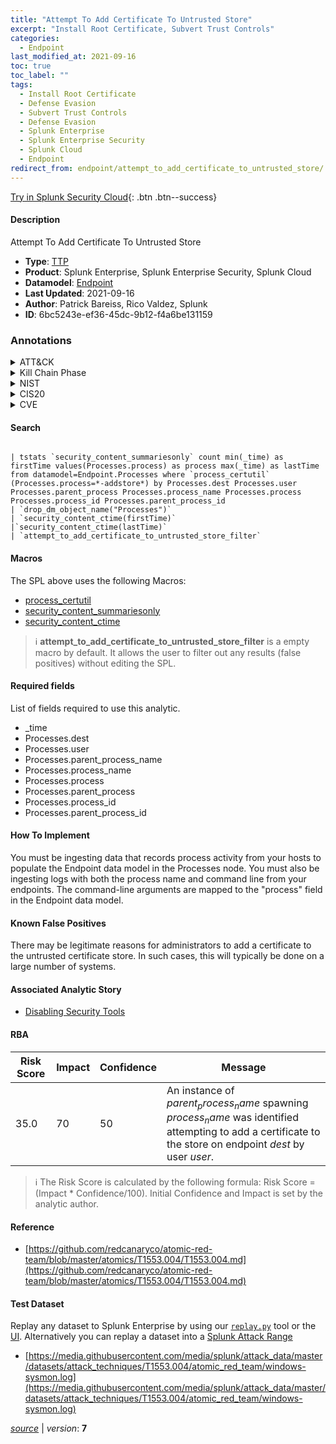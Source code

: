 ```yaml
---
title: "Attempt To Add Certificate To Untrusted Store"
excerpt: "Install Root Certificate, Subvert Trust Controls"
categories:
  - Endpoint
last_modified_at: 2021-09-16
toc: true
toc_label: ""
tags:
  - Install Root Certificate
  - Defense Evasion
  - Subvert Trust Controls
  - Defense Evasion
  - Splunk Enterprise
  - Splunk Enterprise Security
  - Splunk Cloud
  - Endpoint
redirect_from: endpoint/attempt_to_add_certificate_to_untrusted_store/
---
```




[Try in Splunk Security Cloud](https://www.splunk.com/en_us/cyber-security.html){: .btn .btn--success}

#### Description

Attempt To Add Certificate To Untrusted Store

- **Type**: [TTP](https://github.com/splunk/security_content/wiki/Detection-Analytic-Types)
- **Product**: Splunk Enterprise, Splunk Enterprise Security, Splunk Cloud
- **Datamodel**: [Endpoint](https://docs.splunk.com/Documentation/CIM/latest/User/Endpoint)
- **Last Updated**: 2021-09-16
- **Author**: Patrick Bareiss, Rico Valdez, Splunk
- **ID**: 6bc5243e-ef36-45dc-9b12-f4a6be131159

### Annotations
<details>
  <summary>ATT&CK</summary>

<div markdown="1">

#### [ATT&CK](https://attack.mitre.org/)

| ID          | Technique   | Tactic         |
| ----------- | ----------- |--------------- |
| [T1553.004](https://attack.mitre.org/techniques/T1553/004/) | Install Root Certificate | Defense Evasion |

| [T1553](https://attack.mitre.org/techniques/T1553/) | Subvert Trust Controls | Defense Evasion |

</div>
</details>


<details>
  <summary>Kill Chain Phase</summary>

<div markdown="1">

* Installation
* Actions on Objectives


</div>
</details>


<details>
  <summary>NIST</summary>

<div markdown="1">

* PR.PT
* DE.CM
* PR.IP



</div>
</details>

<details>
  <summary>CIS20</summary>

<div markdown="1">

* CIS 3
* CIS 5
* CIS 8



</div>
</details>

<details>
  <summary>CVE</summary>

<div markdown="1">


</div>
</details>


#### Search

```

| tstats `security_content_summariesonly` count min(_time) as firstTime values(Processes.process) as process max(_time) as lastTime from datamodel=Endpoint.Processes where `process_certutil` (Processes.process=*-addstore*) by Processes.dest Processes.user Processes.parent_process Processes.process_name Processes.process Processes.process_id Processes.parent_process_id 
| `drop_dm_object_name("Processes")` 
| `security_content_ctime(firstTime)` 
|`security_content_ctime(lastTime)` 
| `attempt_to_add_certificate_to_untrusted_store_filter`
```

#### Macros
The SPL above uses the following Macros:
* [process_certutil](https://github.com/splunk/security_content/blob/develop/macros/process_certutil.yml)
* [security_content_summariesonly](https://github.com/splunk/security_content/blob/develop/macros/security_content_summariesonly.yml)
* [security_content_ctime](https://github.com/splunk/security_content/blob/develop/macros/security_content_ctime.yml)

> :information_source:
> **attempt_to_add_certificate_to_untrusted_store_filter** is a empty macro by default. It allows the user to filter out any results (false positives) without editing the SPL.



#### Required fields
List of fields required to use this analytic.
* _time
* Processes.dest
* Processes.user
* Processes.parent_process_name
* Processes.process_name
* Processes.process
* Processes.parent_process
* Processes.process_id
* Processes.parent_process_id



#### How To Implement
You must be ingesting data that records process activity from your hosts to populate the Endpoint data model in the Processes node. You must also be ingesting logs with both the process name and command line from your endpoints. The command-line arguments are mapped to the &#34;process&#34; field in the Endpoint data model.
#### Known False Positives
There may be legitimate reasons for administrators to add a certificate to the untrusted certificate store. In such cases, this will typically be done on a large number of systems.

#### Associated Analytic Story
* [Disabling Security Tools](/stories/disabling_security_tools)




#### RBA

| Risk Score  | Impact      | Confidence   | Message      |
| ----------- | ----------- |--------------|--------------|
| 35.0 | 70 | 50 | An instance of $parent_process_name$ spawning $process_name$ was identified attempting to add a certificate to the store on endpoint $dest$ by user $user$. |


> :information_source:
> The Risk Score is calculated by the following formula: Risk Score = (Impact * Confidence/100). Initial Confidence and Impact is set by the analytic author.


#### Reference

* [https://github.com/redcanaryco/atomic-red-team/blob/master/atomics/T1553.004/T1553.004.md](https://github.com/redcanaryco/atomic-red-team/blob/master/atomics/T1553.004/T1553.004.md)



#### Test Dataset
Replay any dataset to Splunk Enterprise by using our [`replay.py`](https://github.com/splunk/attack_data#using-replaypy) tool or the [UI](https://github.com/splunk/attack_data#using-ui).
Alternatively you can replay a dataset into a [Splunk Attack Range](https://github.com/splunk/attack_range#replay-dumps-into-attack-range-splunk-server)

* [https://media.githubusercontent.com/media/splunk/attack_data/master/datasets/attack_techniques/T1553.004/atomic_red_team/windows-sysmon.log](https://media.githubusercontent.com/media/splunk/attack_data/master/datasets/attack_techniques/T1553.004/atomic_red_team/windows-sysmon.log)



[*source*](https://github.com/splunk/security_content/tree/develop/detections/endpoint/attempt_to_add_certificate_to_untrusted_store.yml) \| *version*: **7**